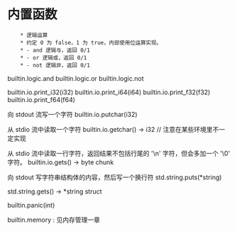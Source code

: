 # 内置函数

        * 逻辑运算
        * 约定 0 为 false，1 为 true，内部使用位运算实现。
        * - and 逻辑与，返回 0/1
        * - or 逻辑或，返回 0/1
        * - not 逻辑非，返回 0/1

builtin.logic.and
builtin.logic.or
builtin.logic.not

builtin.io.print_i32(i32)
builtin.io.print_i64(i64)
builtin.io.print_f32(f32)
builtin.io.print_f64(f64)

向 stdout 流写一个字符
builtin.io.putchar(i32)

从 stdio 流中读取一个字符
builtin.io.getchar() -> i32  // 注意在某些环境里不一定实现

从 stdio 流中读取一行字符，返回结果不包括行尾的 '\n' 字符，但会多加一个 '\0' 字符。
builtin.io.gets() -> byte chunk

向 stdout 写字符串结构体的内容，然后写一个换行符
std.string.puts(*string)

std.string.gets() -> *string struct


builtin.panic(int)


builtin.memory
: 见内存管理一章